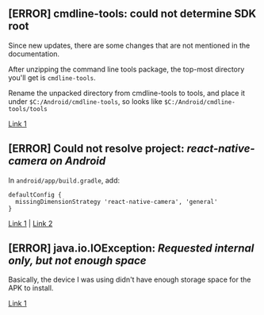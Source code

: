 ## [ERROR] cmdline-tools: could not determine SDK root

Since new updates, there are some changes that are not mentioned in the documentation. 

After unzipping the command line tools package, the top-most directory you'll get is `cmdline-tools`. 

Rename the unpacked directory from cmdline-tools to tools, and place it under `$C:/Android/cmdline-tools`, so looks like `$C:/Android/cmdline-tools/tools`

[Link 1](https://stackoverflow.com/a/65262939)

## [ERROR] Could not resolve project: *react-native-camera on Android*

In `android/app/build.gradle`, add: 

```
defaultConfig {
  missingDimensionStrategy 'react-native-camera', 'general'
}
```

[Link 1](https://github.com/react-native-community/react-native-camera/issues/2150#issuecomment-474098081) | [Link 2](https://github.com/react-native-community/react-native-camera/issues/2150#issuecomment-476011915)

## [ERROR] java.io.IOException: *Requested internal only, but not enough space*

Basically, the device I was using didn't have enough storage space for the APK to install.

[Link 1](https://stackoverflow.com/questions/54461288/installation-failed-with-message-error-android-os-parcelableexception-java-io)


